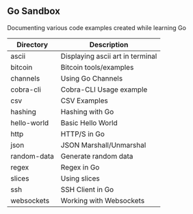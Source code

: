 ## Go Sandbox

Documenting various code examples created while learning Go

| Directory     | Description                      |
| ------------- |-------------                     |
| ascii         | Displaying ascii art in terminal |
| bitcoin       | Bitcoin tools/examples           |
| channels      | Using Go Channels                |
| cobra-cli     | Cobra-CLI Usage example          |
| csv           | CSV Examples                     |
| hashing       | Hashing with Go                  |
| hello-world   | Basic Hello World                |
| http          | HTTP/S in Go                     |
| json          | JSON Marshall/Unmarshal          |
| random-data   | Generate random data             |
| regex         | Regex in Go                      |
| slices        | Using slices                     |
| ssh           | SSH Client in Go                 |
| websockets    | Working with Websockets          |